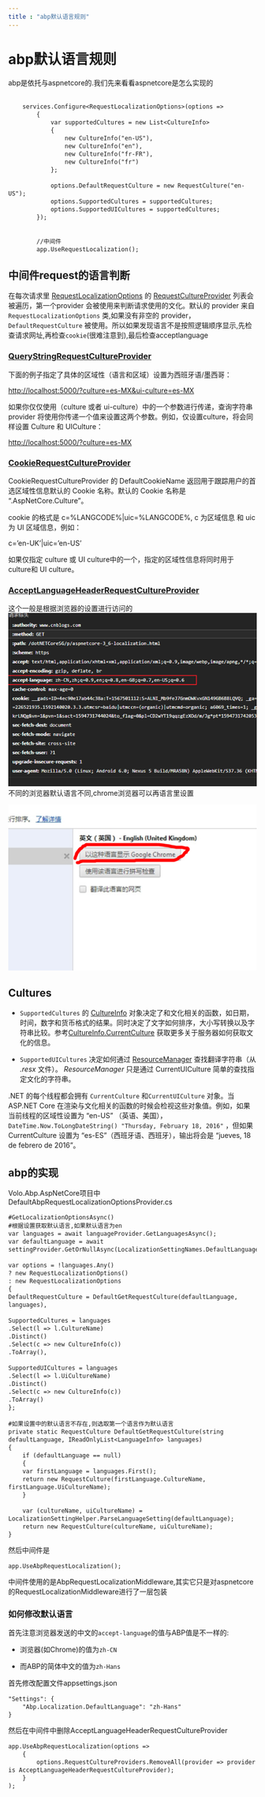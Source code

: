 ```yaml
---
title : "abp默认语言规则"
---
```


# abp默认语言规则

abp是依托与aspnetcore的.我们先来看看aspnetcore是怎么实现的

```

    services.Configure<RequestLocalizationOptions>(options =>
        {
            var supportedCultures = new List<CultureInfo>
            {
                new CultureInfo("en-US"),
                new CultureInfo("en"),
                new CultureInfo("fr-FR"),
                new CultureInfo("fr")
            };

            options.DefaultRequestCulture = new RequestCulture("en-US");
            options.SupportedCultures = supportedCultures;
            options.SupportedUICultures = supportedCultures;
        });
        
        
        //中间件
        app.UseRequestLocalization();
```

## 中间件request的语言判断

在每次请求里 [RequestLocalizationOptions](https://docs.asp.net/projects/api/en/latest/autoapi/Microsoft/AspNet/Localization/RequestLocalizationOptions/index.html) 的 [RequestCultureProvider](https://docs.asp.net/projects/api/en/latest/autoapi/Microsoft/AspNetCore/Localization/RequestCultureProvider/index.html) 列表会被遍历，第一个provider 会被使用来判断请求使用的文化。默认的 provider 来自`RequestLocalizationOptions` 类,如果没有非空的 provider，`DefaultRequestCulture` 被使用。所以如果发现语言不是按照逻辑顺序显示,先检查请求网址,再检查`cookie`(很难注意到),最后检查acceptlanguage

### [QueryStringRequestCultureProvider](https://docs.asp.net/projects/api/en/latest/autoapi/Microsoft/AspNetCore/Localization/QueryStringRequestCultureProvider/index.html)

下面的例子指定了具体的区域性（语言和区域）设置为西班牙语/墨西哥：

<http://localhost:5000/?culture=es-MX&ui-culture=es-MX>

如果你仅仅使用（culture 或者 ui-culture）中的一个参数进行传递，查询字符串 provider 将使用你传递一个值来设置这两个参数。例如，仅设置culture，将会同样设置 Culture 和 UICulture：

<http://localhost:5000/?culture=es-MX>

### [CookieRequestCultureProvider](https://docs.asp.net/projects/api/en/latest/autoapi/Microsoft/AspNetCore/Localization/CookieRequestCultureProvider/index.html)

CookieRequestCultureProvider 的 DefaultCookieName 返回用于跟踪用户的首选区域性信息默认的 Cookie 名称。默认的 Cookie 名称是 “.AspNetCore.Culture”。

cookie 的格式是 c=%LANGCODE%|uic=%LANGCODE%, c 为区域信息 和 uic 为 UI 区域信息，例如：

c=’en-UK’|uic=’en-US’

如果仅指定 culture 或 UI culture中的一个，指定的区域性信息将同时用于 culture和 UI culture。

### [AcceptLanguageHeaderRequestCultureProvider](https://docs.asp.net/projects/api/en/latest/autoapi/Microsoft/AspNetCore/Localization/AcceptLanguageHeaderRequestCultureProvider/index.html)

这个一般是根据浏览器的设置进行访问的
![image-20200719113919074](../../public/images/2020-07-15-abp-default-language/image-20200719113919074.png)
不同的浏览器默认语言不同,chrome浏览器可以再语言里设置

![img](../../public/images/2020-07-15-abp-default-language/c83d70cf3bc79f3d3ec73c6db4a1cd11728b294d.png)

## Cultures

- `SupportedCultures` 的 [CultureInfo](https://msdn.microsoft.com/en-us/library/system.globalization.cultureinfo(v=vs.110).aspx) 对象决定了和文化相关的函数，如日期，时间，数字和货币格式的结果。同时决定了文字如何排序，大小写转换以及字符串比较。参考[CultureInfo.CurrentCulture](https://msdn.microsoft.com/en-us/library/system.globalization.cultureinfo.currentculture(v=vs.110).aspx) 获取更多关于服务器如何获取文化的信息。

- `SupportedUICultures` 决定如何通过 [ResourceManager](https://msdn.microsoft.com/en-us/library/system.resources.resourcemanager(v=vs.110).aspx) 查找翻译字符串（从 *.resx* 文件）。 *ResourceManager* 只是通过 CurrentUICulture 简单的查找指定文化的字符串。

.NET 的每个线程都会拥有 `CurrentCulture` 和`CurrentUICulture` 对象。当 ASP.NET Core 在渲染与文化相关的函数的时候会检视这些对象值。例如，如果当前线程的区域性设置为 “en-US” （英语、美国）， `DateTime.Now.ToLongDateString() "Thursday, February 18, 2016"` ，但如果 CurrentCulture 设置为 “es-ES”（西班牙语、西班牙），输出将会是 “jueves, 18 de febrero de 2016”。

## abp的实现

Volo.Abp.AspNetCore项目中DefaultAbpRequestLocalizationOptionsProvider.cs

```
#GetLocalizationOptionsAsync()
#根据设置获取默认语言,如果默认语言为en
var languages = await languageProvider.GetLanguagesAsync();
var defaultLanguage = await settingProvider.GetOrNullAsync(LocalizationSettingNames.DefaultLanguage);

var options = !languages.Any()
? new RequestLocalizationOptions()
: new RequestLocalizationOptions
{
DefaultRequestCulture = DefaultGetRequestCulture(defaultLanguage, languages),

SupportedCultures = languages
.Select(l => l.CultureName)
.Distinct()
.Select(c => new CultureInfo(c))
.ToArray(),

SupportedUICultures = languages
.Select(l => l.UiCultureName)
.Distinct()
.Select(c => new CultureInfo(c))
.ToArray()
};

#如果设置中的默认语言不存在,则选取第一个语言作为默认语言
private static RequestCulture DefaultGetRequestCulture(string defaultLanguage, IReadOnlyList<LanguageInfo> languages)
{
    if (defaultLanguage == null)
    {
    var firstLanguage = languages.First();
    return new RequestCulture(firstLanguage.CultureName, firstLanguage.UiCultureName);
    }

    var (cultureName, uiCultureName) = LocalizationSettingHelper.ParseLanguageSetting(defaultLanguage);
    return new RequestCulture(cultureName, uiCultureName);
}
```

然后中间件是

```
app.UseAbpRequestLocalization();
```

中间件使用的是AbpRequestLocalizationMiddleware,其实它只是对aspnetcore的RequestLocalizationMiddleware进行了一层包装

### 如何修改默认语言

首先注意浏览器发送的中文的`accept-language`的值与ABP值是不一样的:

- 浏览器(如Chrome)的值为`zh-CN`

- 而ABP的简体中文的值为`zh-Hans`

首先修改配置文件appsettings.json

```
"Settings": {
	"Abp.Localization.DefaultLanguage": "zh-Hans"
}
```

然后在中间件中删除AcceptLanguageHeaderRequestCultureProvider

```
app.UseAbpRequestLocalization(options =>
    {
        options.RequestCultureProviders.RemoveAll(provider => provider is AcceptLanguageHeaderRequestCultureProvider);
    }
);
```